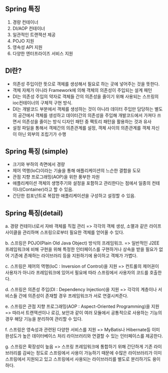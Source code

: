 ## Spring 특징
1.  경량 컨테이너
2.  DI/AOP 컨테이너
3.  일관적인 트랜잭션 제공
4.  POJO 지원
5.  영속성 API 지원
6.  다양한 엔터프라이즈 서비스 지원

## DI란?
-   의존성 주입이란 뜻으로 객체를 생성해서 필요로 하는 곳에 넣어주는 것을 뜻한다.
-   객체 자체가 아니라 Framework에 의해 객체의 의존성이 주입되는 설계 패턴
-   DI는 의존성 주입의 약자로 객체들 간의 의존성을 줄이기 위해 사용되는 스프링의 ioc컨테이너의 구체적 구현 방식.
-   DI는 개발코드 부분에서 객체를 생성하는 것이 아니라 데이터 주입만 담당하는 별도의 공간에서 객체를 생성하고 데이터간의 의존성을 주입해 개발코드에서 가져다 쓰면서 의존성을 줄이는 방식 디자인 패턴 중 팩토리 패턴을 활용하는 것과 유사
-   설정 파일을 통해서 객체간의 의존관계를 설정, 객체 사이의 의존관계를 객체 자신이 아닌 외부의 조립기가 수행


##  Spring 특징 (simple)
- 크기와 부하의 측면에서 경량
- 제어 역행(IoC)이라는 기술을 통해 애플리케이션의 느슨한 결합을 도모
- 관점 지향 프로그래밍(AOP)을 위한 풍부한 자원
- 애플리케이션 객체의 생명주기와 설정을 포함하고 관리한다는 점에서 일종의 컨테이너(Container)라고 할 수 있음.
- 간단한 컴포넌트로 복잡한 애플리케이션을 구성하고 설정할 수 있음.

## Spring 특징(detail)
a. 경량 컨테이너로서 자바 객체를 직접 관리 => 각각의 객체 생성, 소멸과 같은 라이프 사이클을 관리하며 스프링으로부터 필요한 객체를 얻어올 수 있다.

b. 스프링은 POJO(Plain Old Java Object) 방식의 프레임워크. => 일반적인 J2EE 프레임워크에 비해 구현을 위해 특정한 인터페이스를 구현하거나 상속을 받을 필요가 없어 기존에 존재하는 라이브러리 등을 지원하기에 용이하고 객체가 가볍다.

c. 스프링은 제어의 역행(IoC : Inversion of Control)을 지원 => 컨트롤의 제어권이 사용자가 아니라 프레임워크에 있어서 필요에 따라 스프링에서 사용자의 코드를 호출한다.

d. 스프링은 의존성 주입(DI : Dependency Injection)을 지원 => 각각의 계층이나 서비스들 간에 의존성이 존재할 경우 프레임워크가 서로 연결시켜준다.

e. 스프링은 관점 지향 프로그래밍(AOP : Aspect-Oriented Programming)을 지원 => 따라서 트랜잭션이나 로깅, 보안과 같이 여러 모듈에서 공통적으로 사용하는 기능의 경우 해당 기능을 분리하여 관리할 수 있다.

f. 스프링은 영속성과 관련된 다양한 서비스를 지원 => MyBatis나 Hibernate등 이미 완성도가 높은 데이터베이스 처리 라이브러리와 연결할 수 있는 인터페이스를 제공한다.

g. 스프링은 확장성이 높음 => 스프링 프레임워크에 통합하기 위해 간단하게 기존 라이브러리를 감싸는 정도로 스프링에서 사용이 가능하기 때문에 수많은 라이브러리가 이미 스프링에서 지원되고 있고 스프링에서 사용되는 라이브러리를 별도로 분리하기도 용이하다.